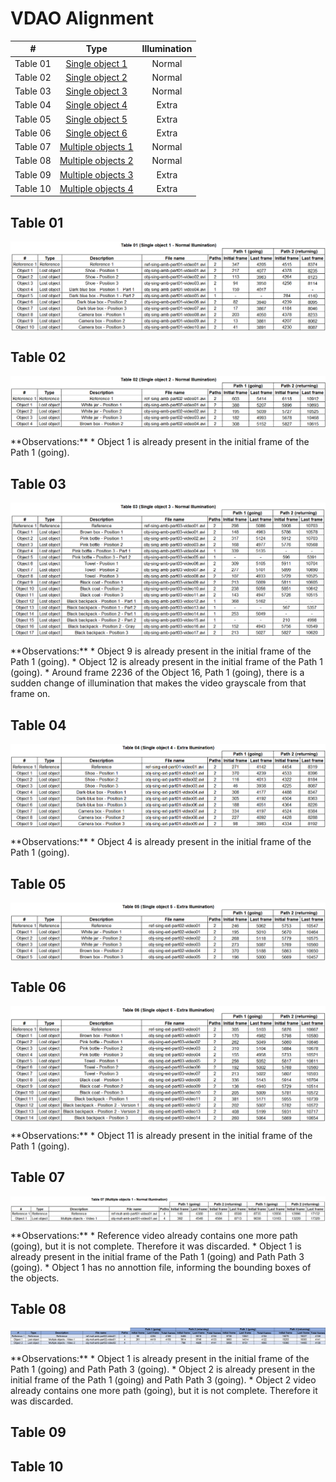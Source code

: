 
# VDAO Alignment

| # | Type | Illumination |
| :---: | :---: | :---: |
| Table 01 | [Single object 1](#table_01) | Normal |
| Table 02 | [Single object 2](#table_02) | Normal |
| Table 03 | [Single object 3](#table_03) | Normal |
| Table 04 | [Single object 4](#table_04) | Extra |
| Table 05 | [Single object 5](#table_05) | Extra |
| Table 06 | [Single object 6](#table_06) | Extra |
| Table 07 | [Multiple objects 1](#table_07) | Normal |
| Table 08 | [Multiple objects 2](#table_08) | Normal |
| Table 09 | [Multiple objects 3](#table_09) | Extra |
| Table 10 | [Multiple objects 4](#table_10) | Extra |

<a name="table_01"></a>
## Table 01 ##
<p align="center">
<img src="https://github.com/rafaelpadilla/DeepLearning-VDAO/blob/master/images/table01_video_alignment.png" align="center"/></p>

<a name="table_02"></a>
## Table 02 ##
<p align="center">
<img src="https://github.com/rafaelpadilla/DeepLearning-VDAO/blob/master/images/table02_video_alignment.png" align="center"/></p>
**Observations:**   
* Object 1 is already present in the initial frame of the Path 1 (going).

<a name="table_03"></a>
## Table 03 ##
<p align="center">
<img src="https://github.com/rafaelpadilla/DeepLearning-VDAO/blob/master/images/table03_video_alignment.png" align="center"/></p>
**Observations:**  
* Object 9 is already present in the initial frame of the Path 1 (going).  
* Object 12 is already present in the initial frame of the Path 1 (going).  
* Around frame 2236 of the Object 16, Path 1 (going), there is a sudden change of illumination that makes the video grayscale from that frame on.

<a name="table_04"></a>
## Table 04 ##
<p align="center">
<img src="https://github.com/rafaelpadilla/DeepLearning-VDAO/blob/master/images/table04_video_alignment.png" align="center"/></p>
**Observations:**  
* Object 4 is already present in the initial frame of the Path 1 (going).

<a name="table_05"></a>
## Table 05 ##
<p align="center">
<img src="https://github.com/rafaelpadilla/DeepLearning-VDAO/blob/master/images/table05_video_alignment.png" align="center"/></p>

<a name="table_06"></a>
## Table 06 ##
<p align="center">
<img src="https://github.com/rafaelpadilla/DeepLearning-VDAO/blob/master/images/table06_video_alignment.png" align="center"/></p>
**Observations:**  
* Object 11 is already present in the initial frame of the Path 1 (going).


<a name="table_07"></a>
## Table 07 ##
<p align="center">
<img src="https://github.com/rafaelpadilla/DeepLearning-VDAO/blob/master/images/table07_video_alignment.png" align="center"/></p>
**Observations:**  
* Reference video already contains one more path (going), but it is not complete. Therefore it was discarded.  
* Object 1 is already present in the initial frame of the Path 1 (going) and Path Path 3 (going).  
* Object 1 has no annottion file, informing the bounding boxes of the objects.

<a name="table_08"></a>
## Table 08 ##
<p align="center">
<img src="https://github.com/rafaelpadilla/DeepLearning-VDAO/blob/master/images/table08_video_alignment.png" align="center"/></p>
**Observations:**  
* Object 1 is already present in the initial frame of the Path 1 (going) and Path Path 3 (going).  
* Object 2 is already present in the initial frame of the Path 1 (going) and Path Path 3 (going).  
* Object 2 video already contains one more path (going), but it is not complete. Therefore it was discarded.

<a name="table_09"></a>
## Table 09 ##

<a name="table_10"></a>
## Table 10 ##
